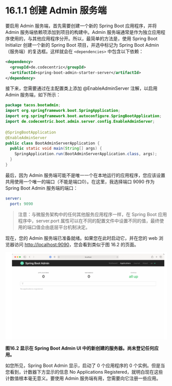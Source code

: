 # 16.1.1 创建 Admin 服务端

要启用 Admin 服务端，首先需要创建一个新的 Spring Boot 应用程序，并将 Admin 服务端依赖项添加到项目的构建中。Admin 服务端通常是作为独立应用程序使用的，与其他应用程序分开。所以，最简单的方法是，使用 Spring Boot Initializr 创建一个新的 Spring Boot 项目，并选中标记为 Spring Boot Admin（服务端）的复选框。这样就会在 `<dependencies>` 中包含以下依赖：

```xml
<dependency>
  <groupId>de.codecentric</groupId>
  <artifactId>spring-boot-admin-starter-server</artifactId>
</dependency>
```

接下来，您需要通过在主配置类上添加 @EnableAdminServer 注解，以启用 Admin 服务端，如下所示：

```java
package tacos.bootadmin;
import org.springframework.boot.SpringApplication;
import org.springframework.boot.autoconfigure.SpringBootApplication;
import de.codecentric.boot.admin.server.config.EnableAdminServer;

@SpringBootApplication
@EnableAdminServer
public class BootAdminServerApplication {
  public static void main(String[] args) {
    SpringApplication.run(BootAdminServerApplication.class, args);
  }
}
```

最后，因为 Admin 服务端可能不是唯一一个在本地运行的应用程序，您应该设置共用使用一个唯一的端口（不能是端口0）。在这里，我选择端口 9090 作为 Spring Boot Admin 服务端的端口：

```yaml
server:
  port: 9090
```

> 注意：与微服务架构中的任何其他服务应用程序一样，在 Spring Boot 应用程序中，server.port 属性可以在不同的配置文件中设置不同的值，最终使用的端口值会由底层平台机制决定。

现在，您的 Admin 服务端已准备就绪。如果您在此时启动它，并在您的 web 浏览器访问 [http://localhost:9090](http://localhost:9090)，您会看到类似于图 16.2 的页面。

![](../../assets/16.2.png)

**图16.2 显示在 Spring Boot Admin UI 中的新创建的服务器。尚未登记任何应用。** <br/>

如您所见，Spring Boot Admin 显示，启动了 0 个应用程序的 0 个实例。但是当您看到，计数器下方显示的信息 No Applications Registered，就明白现在这些计数值根本毫无意义。要使用 Admin 服务端有用，您需要向它注册一些应用。

